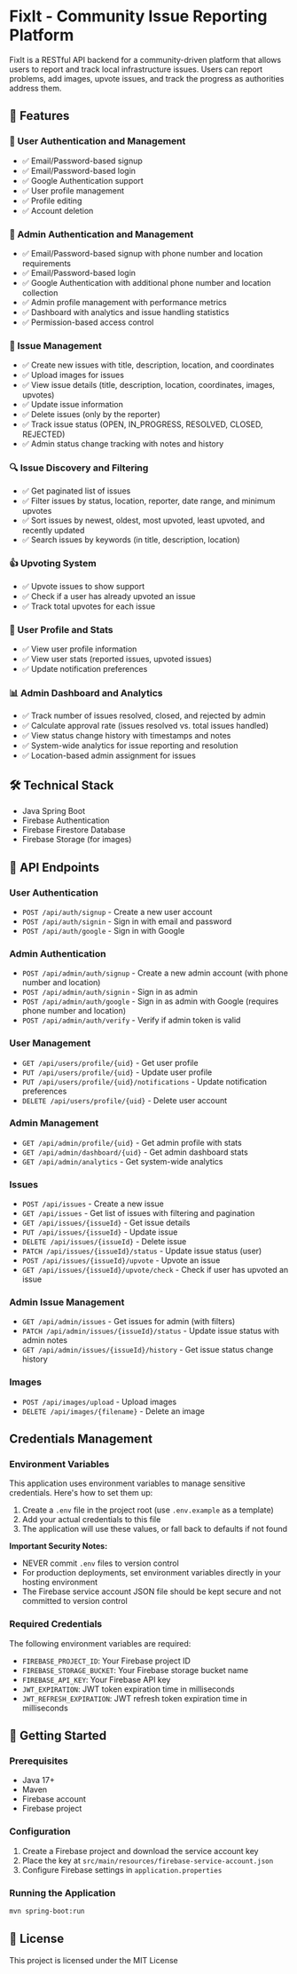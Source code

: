 # FixIt - Community Issue Reporting Platform

FixIt is a RESTful API backend for a community-driven platform that allows users to report and track local infrastructure issues. Users can report problems, add images, upvote issues, and track the progress as authorities address them.

## 🌟 Features

### 👤 User Authentication and Management
- ✅ Email/Password-based signup
- ✅ Email/Password-based login
- ✅ Google Authentication support
- ✅ User profile management
- ✅ Profile editing
- ✅ Account deletion

### 🔐 Admin Authentication and Management
- ✅ Email/Password-based signup with phone number and location requirements
- ✅ Email/Password-based login
- ✅ Google Authentication with additional phone number and location collection
- ✅ Admin profile management with performance metrics
- ✅ Dashboard with analytics and issue handling statistics
- ✅ Permission-based access control

### 📝 Issue Management
- ✅ Create new issues with title, description, location, and coordinates
- ✅ Upload images for issues
- ✅ View issue details (title, description, location, coordinates, images, upvotes)
- ✅ Update issue information
- ✅ Delete issues (only by the reporter)
- ✅ Track issue status (OPEN, IN_PROGRESS, RESOLVED, CLOSED, REJECTED)
- ✅ Admin status change tracking with notes and history

### 🔍 Issue Discovery and Filtering
- ✅ Get paginated list of issues
- ✅ Filter issues by status, location, reporter, date range, and minimum upvotes
- ✅ Sort issues by newest, oldest, most upvoted, least upvoted, and recently updated
- ✅ Search issues by keywords (in title, description, location)

### 👍 Upvoting System
- ✅ Upvote issues to show support
- ✅ Check if a user has already upvoted an issue
- ✅ Track total upvotes for each issue

### 👤 User Profile and Stats
- ✅ View user profile information
- ✅ View user stats (reported issues, upvoted issues)
- ✅ Update notification preferences

### 📊 Admin Dashboard and Analytics
- ✅ Track number of issues resolved, closed, and rejected by admin
- ✅ Calculate approval rate (issues resolved vs. total issues handled)
- ✅ View status change history with timestamps and notes
- ✅ System-wide analytics for issue reporting and resolution
- ✅ Location-based admin assignment for issues

## 🛠️ Technical Stack

- Java Spring Boot
- Firebase Authentication
- Firebase Firestore Database
- Firebase Storage (for images)

## 🚀 API Endpoints

### User Authentication
- `POST /api/auth/signup` - Create a new user account
- `POST /api/auth/signin` - Sign in with email and password
- `POST /api/auth/google` - Sign in with Google

### Admin Authentication
- `POST /api/admin/auth/signup` - Create a new admin account (with phone number and location)
- `POST /api/admin/auth/signin` - Sign in as admin
- `POST /api/admin/auth/google` - Sign in as admin with Google (requires phone number and location)
- `POST /api/admin/auth/verify` - Verify if admin token is valid

### User Management
- `GET /api/users/profile/{uid}` - Get user profile
- `PUT /api/users/profile/{uid}` - Update user profile
- `PUT /api/users/profile/{uid}/notifications` - Update notification preferences
- `DELETE /api/users/profile/{uid}` - Delete user account

### Admin Management
- `GET /api/admin/profile/{uid}` - Get admin profile with stats
- `GET /api/admin/dashboard/{uid}` - Get admin dashboard stats
- `GET /api/admin/analytics` - Get system-wide analytics

### Issues
- `POST /api/issues` - Create a new issue
- `GET /api/issues` - Get list of issues with filtering and pagination
- `GET /api/issues/{issueId}` - Get issue details
- `PUT /api/issues/{issueId}` - Update issue
- `DELETE /api/issues/{issueId}` - Delete issue
- `PATCH /api/issues/{issueId}/status` - Update issue status (user)
- `POST /api/issues/{issueId}/upvote` - Upvote an issue
- `GET /api/issues/{issueId}/upvote/check` - Check if user has upvoted an issue

### Admin Issue Management
- `GET /api/admin/issues` - Get issues for admin (with filters)
- `PATCH /api/admin/issues/{issueId}/status` - Update issue status with admin notes
- `GET /api/admin/issues/{issueId}/history` - Get issue status change history

### Images
- `POST /api/images/upload` - Upload images
- `DELETE /api/images/{filename}` - Delete an image

## Credentials Management

### Environment Variables

This application uses environment variables to manage sensitive credentials. Here's how to set them up:

1. Create a `.env` file in the project root (use `.env.example` as a template)
2. Add your actual credentials to this file
3. The application will use these values, or fall back to defaults if not found

**Important Security Notes:**
- NEVER commit `.env` files to version control
- For production deployments, set environment variables directly in your hosting environment
- The Firebase service account JSON file should be kept secure and not committed to version control

### Required Credentials

The following environment variables are required:

- `FIREBASE_PROJECT_ID`: Your Firebase project ID
- `FIREBASE_STORAGE_BUCKET`: Your Firebase storage bucket name
- `FIREBASE_API_KEY`: Your Firebase API key
- `JWT_EXPIRATION`: JWT token expiration time in milliseconds
- `JWT_REFRESH_EXPIRATION`: JWT refresh token expiration time in milliseconds

## 🏁 Getting Started

### Prerequisites
- Java 17+
- Maven
- Firebase account
- Firebase project

### Configuration
1. Create a Firebase project and download the service account key
2. Place the key at `src/main/resources/firebase-service-account.json`
3. Configure Firebase settings in `application.properties`

### Running the Application
```bash
mvn spring-boot:run
```

## 📄 License
This project is licensed under the MIT License 